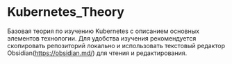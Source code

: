 # Kubernetes_Theory
Базовая теория по изучению Kubernetes с описанием основных элементов технологии. Для удобства изучения рекомендуется скопировать репозиторий локально и использовать текстовый редактор Obsidian(https://obsidian.md/) для чтения и редактирования.
